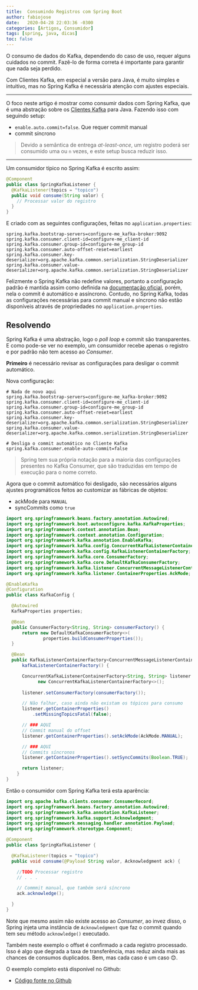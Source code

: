 ```yaml
---
title:  Consumindo Registros com Spring Boot
author: fabiojose
date:   2020-04-28 22:03:36 -0300
categories: [Artigos, Consumidor]
tags: [spring, java, dicas]
toc: false
---
```


O consumo de dados do Kafka, dependendo do caso de uso, requer alguns cuidados no commit. Fazê-lo de forma correta é importante para garantir que nada seja perdido.

Com Clientes Kafka, em especial a versão para Java, é muito simples e intuitivo, mas no Spring Kafka é necessária atenção com ajustes especiais.

---

O foco neste artigo é mostrar como consumir dados com Spring Kafka, que é uma abstração sobre os [Clientes Kafka](https://docs.confluent.io/current/clients/java.html#java-client) para Java. Fazendo isso com seguindo setup:

- `enable.auto.commit=false`. Que requer commit manual
- commit síncrono

> Devido a semântica de entrega _at-least-once_, um registro poderá ser consumido uma ou `n` vezes, e este setup busca reduzir isso.

---

Um consumidor típico no Spring Kafka é escrito assim:

```java
@Component
public class SpringKafkaListener {
  @KafkaListener(topics = "topico")
  public void consume(String valor) {
    // Processar valor do registro
  }
}
```

E criado com as seguintes configurações, feitas no `application.properties`:

```properties
spring.kafka.bootstrap-servers=configure-me_kafka-broker:9092
spring.kafka.consumer.client-id=configure-me_client-id
spring.kafka.consumer.group-id=configure-me_group-id
spring.kafka.consumer.auto-offset-reset=earliest
spring.kafka.consumer.key-deserializer=org.apache.kafka.common.serialization.StringDeserializer
spring.kafka.consumer.value-deserializer=org.apache.kafka.common.serialization.StringDeserializer
```

Felizmente o Spring Kafka não redefine valores, portanto a configuração padrão é mantida assim como definida na [documentação oficial](https://kafka.apache.org/documentation/#consumerconfigs), porém, nela o commit é automático e assíncrono. Contudo, no Spring Kafka, todas as configurações necessárias para commit manual e síncrono não estão disponíveis através de propriedades no `application.properties`.

## Resolvendo

Spring Kafka é uma abstração, logo o _poll loop_ e commit são transparentes. E como pode-se ver no exemplo, um consumidor recebe apenas o registro e por padrão não tem acesso ao _Consumer_.

__Primeiro__ é necessário revisar as configurações para desligar o commit automático.

Nova configuração:

```properties
# Nada de novo aqui
spring.kafka.bootstrap-servers=configure-me_kafka-broker:9092
spring.kafka.consumer.client-id=configure-me_client-id
spring.kafka.consumer.group-id=configure-me_group-id
spring.kafka.consumer.auto-offset-reset=earliest
spring.kafka.consumer.key-deserializer=org.apache.kafka.common.serialization.StringDeserializer
spring.kafka.consumer.value-deserializer=org.apache.kafka.common.serialization.StringDeserializer

# Desliga o commit automático no Cliente Kafka
spring.kafka.consumer.enable-auto-commit=false
```

> Spring tem sua própria notação para a maioria das configurações presentes no Kafka Consumer, que são traduzidas em tempo de execução para o nome correto.

Agora que o commit automático foi desligado, são necessários alguns ajustes programáticos feitos ao customizar as fábricas de objetos:

- ackMode para `MANUAL`
- syncCommits como `true`

```java
import org.springframework.beans.factory.annotation.Autowired;
import org.springframework.boot.autoconfigure.kafka.KafkaProperties;
import org.springframework.context.annotation.Bean;
import org.springframework.context.annotation.Configuration;
import org.springframework.kafka.annotation.EnableKafka;
import org.springframework.kafka.config.ConcurrentKafkaListenerContainerFactory;
import org.springframework.kafka.config.KafkaListenerContainerFactory;
import org.springframework.kafka.core.ConsumerFactory;
import org.springframework.kafka.core.DefaultKafkaConsumerFactory;
import org.springframework.kafka.listener.ConcurrentMessageListenerContainer;
import org.springframework.kafka.listener.ContainerProperties.AckMode;

@EnableKafka
@Configuration
public class KafkaConfig {

  @Autowired
  KafkaProperties properties;

  @Bean
  public ConsumerFactory<String, String> consumerFactory() {
      return new DefaultKafkaConsumerFactory<>(
              properties.buildConsumerProperties());
  }

  @Bean
  public KafkaListenerContainerFactory<ConcurrentMessageListenerContainer<String, String>>
      kafkaListenerContainerFactory() {

      ConcurrentKafkaListenerContainerFactory<String, String> listener = 
            new ConcurrentKafkaListenerContainerFactory<>();
      
      listener.setConsumerFactory(consumerFactory());

      // Não falhar, caso ainda não existam os tópicos para consumo
      listener.getContainerProperties()
          .setMissingTopicsFatal(false);

      // ### AQUI
      // Commit manual do offset
      listener.getContainerProperties().setAckMode(AckMode.MANUAL);

      // ### AQUI
      // Commits síncronos
      listener.getContainerProperties().setSyncCommits(Boolean.TRUE);

      return listener;
    }
}
```

Então o consumidor com Spring Kafka terá esta aparência:

```java
import org.apache.kafka.clients.consumer.ConsumerRecord;
import org.springframework.beans.factory.annotation.Autowired;
import org.springframework.kafka.annotation.KafkaListener;
import org.springframework.kafka.support.Acknowledgment;
import org.springframework.messaging.handler.annotation.Payload;
import org.springframework.stereotype.Component;

@Component
public class SpringKafkaListener {

  @KafkaListener(topics = "topico")
  public void consume(@Payload String valor, Acknowledgment ack) {

    //TODO Processar registro
    // . . . 

    // Commmit manual, que também será síncrono
    ack.acknowledge();

  }
}
```

Note que mesmo assim não existe acesso ao _Consumer_, ao invez disso, o Spring injeta uma instância de `Acknowledgment` que faz o commit quando tem seu método `acknowledge()` executado.

Também neste exemplo o offset é confirmado a cada registro processado. Isso é algo que degrada a taxa de transferência, mas reduz ainda mais as chances de consumos duplicados. Bem, mas cada caso é um caso 😊.

O exemplo completo está disponível no Github:

- [Código fonte no Github](https://github.com/fabiojose/skc-ex)
